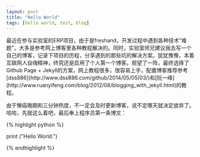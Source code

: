 ```yaml
---
layout: post
title: "Hello World"
tags: [hello world, test, blog]
---
```

<p>最近在参与实验室的ERP项目，由于是freshand，开发过程中遇到各种技术“难题”，大多是参考网上博客里各种教程解决的。同时，实验室师兄建议我去写一个自己的博客，记录下项目的历程，分享遇到的那些坑的解决方案。犹犹豫豫，本着互联网人自嗨精神，终究还是启用了个人第一个博客。观望了一阵，最终选择了Github Page + Jekyll的方案，网上教程很多，很容易上手，配置博客推荐参考[dss886](http://www.dss886.com/github/2014/05/05/03/)和[阮一峰](http://www.ruanyifeng.com/blog/2012/08/blogging_with_jekyll.html)的教程。</p>
<p>由于懒癌晚期和三分钟热度，不一定会及时更新博客，说不定哪天就决定放弃了。哈哈，先就这么着吧，最后奉上程序员第一条博文：</p>

{% highlight python %}

print ("Hello World.")

{% endhighlight %}

